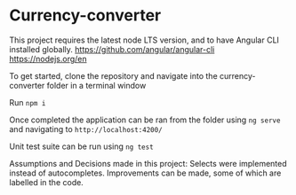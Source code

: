 # Currency-converter

This project requires the latest node LTS version, and to have Angular CLI installed globally.
https://github.com/angular/angular-cli
https://nodejs.org/en

To get started, clone the repository and navigate into the currency-converter folder in a terminal window

Run `npm i`

Once completed the application can be ran from the folder using `ng serve` and navigating to `http://localhost:4200/`

Unit test suite can be run using `ng test`



Assumptions and Decisions made in this project:
Selects were implemented instead of autocompletes.
Improvements can be made, some of which are labelled in the code.
